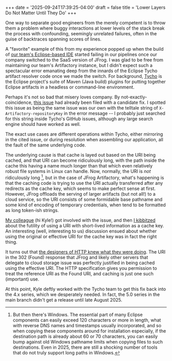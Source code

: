 +++
date = '2025-09-24T17:39:25-04:00'
draft = false
title = 'Lower Layers Do Not Matter Until They Do'
+++

One way to separate good engineers from the merely competent
is to throw them a problem where buggy interactions at lower
levels of the stack break the process with confounding,
seemingly unrelated failures, often in the guise of backtraces
spanning scores of lines.

A "favorite" example of this from my experience popped up when the
build of [our team's Eclipse-based
IDE](https://docs.streambase.com/latest/index.jsp?topic=%2Fcom.streambase.sb.ide.help%2Fdata%2Fhtml%2Fgettingstarted%2Fgs05-studiointro.html)
started failing in our pipelines once our company switched to the SaaS
version of JFrog. I was glad to be free from maintaining our team's
Artifactory instance, but I didn't expect such
a spectacular error
emanating deep from the innards of the Eclipse Tycho artifact resolver
code once we made the switch. For background, [Tycho](https://github.com/eclipse-tycho/tycho)
is the Eclipse
project's suite of Maven (Java build) plugins for putting together
Eclipse artifacts in a headless or command-line environment.

Perhaps it's not so bad that misery loves company. By
not-exactly-coincidence, [this
issue](https://github.com/eclipse-tycho/tycho/issues/4459) had
already been filed
with a candidate fix. I spotted this issue as being the same issue was our own
with the telltale string of `X-Artifactory-repositoryKey` in the error
message -- I probably just searched for this string inside Tycho's
GitHub issues, although any large search engine should have worked as
well.

The exact use cases are different operations within Tycho, either
mirroring in the cited issue, or during resolution when assembling our
application, all the fault of the same underlying code.

The underlying cause is that cache is layed out based on the URI being
cached, and that URI can become ridiculously long, with the path
inside the cache this having a name much longer than that which even
relatively robust file systems in Linux can handle. Now, normally, the
URI is _not_ ridiculously long [^1], but in the case of JFrog
Artifactory, what's happening is that the caching code is trying to
use the URI actually transferred after any redirects as the cache key,
which seems to make perfect sense at first. However, JFrog offloads
the serving of larger artifacts (but not all!) to a cloud service, so
the URI consists of some formidable base pathname and some kind of
encoding of temporary credentials, when tend to be formatted as long
token-ish strings.

[My colleague](https://github.com/kysmith-csg) (hi Kyle!) got involved
with the issue, and then [I
kibbitzed](https://github.com/eclipse-tycho/tycho/issues/4459#issuecomment-2515026899)
about the futility of using a URI with short-lived information as a cache
key. An interesting (well, interesting to us) discussion ensued about
whether using the original or effective URI for the cache key was in
fact the right thing.

It turns out that [the designers of HTTP knew what they were
doing](https://github.com/eclipse-tycho/tycho/issues/4459#issuecomment-2556924492).
The URI in the 302 (Found) response that JFrog and likely other servers that
delegate to cloud storage issue was perfectly justified in being
cached using the effective URI. The HTTP specification gives you
permission to treat the reference URI as the Found URI, and
caching is just one such (important) use.

At this point, Kyle deftly worked with the Tycho team to get this fix
back into the 4.x series, which we desperately needed. In fact, the
5.0 series in the main branch didn't get a release until late August
2025.

[^1]: But then there's Windows. The essential part of many Eclipse components can easily exceed 120 characters or more in length, what with reverse DNS names and timestamps usually incorporated, and so when copying these components around for installation especially, if the destination path is already about 60 or 70 characters, you can easily bump against old Windows pathname limits when copying files to such destinations. Even in 2025, there are still a shocking number of tools that do not truly support long paths in Windows.

